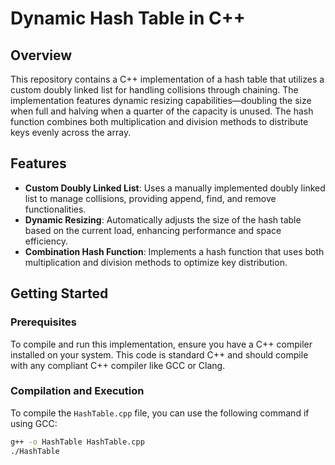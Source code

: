 # Dynamic Hash Table in C++

## Overview
This repository contains a C++ implementation of a hash table that utilizes a custom doubly linked list for handling collisions through chaining. The implementation features dynamic resizing capabilities—doubling the size when full and halving when a quarter of the capacity is unused. The hash function combines both multiplication and division methods to distribute keys evenly across the array.

## Features
- **Custom Doubly Linked List**: Uses a manually implemented doubly linked list to manage collisions, providing append, find, and remove functionalities.
- **Dynamic Resizing**: Automatically adjusts the size of the hash table based on the current load, enhancing performance and space efficiency.
- **Combination Hash Function**: Implements a hash function that uses both multiplication and division methods to optimize key distribution.

## Getting Started

### Prerequisites
To compile and run this implementation, ensure you have a C++ compiler installed on your system. This code is standard C++ and should compile with any compliant C++ compiler like GCC or Clang.

### Compilation and Execution
To compile the `HashTable.cpp` file, you can use the following command if using GCC:

```bash
g++ -o HashTable HashTable.cpp
./HashTable
